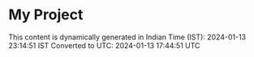 # My Project

This content is dynamically generated in Indian Time (IST): 2024-01-13 23:14:51 IST
Converted to UTC: 2024-01-13 17:44:51 UTC

